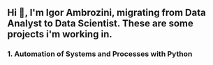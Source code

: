 ## Hi 👋, I'm Igor Ambrozini, migrating from Data Analyst to Data Scientist. These are some projects i'm working in.

### 1. Automation of Systems and Processes with Python
